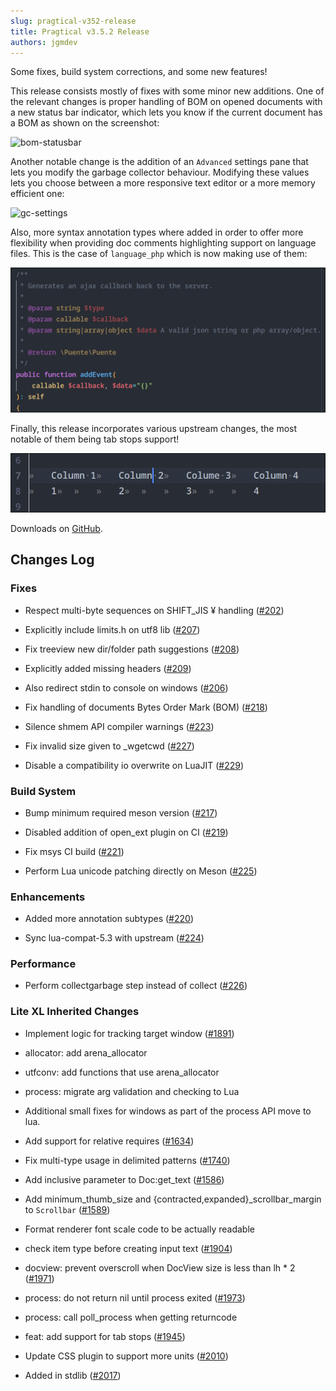 ```yaml
---
slug: pragtical-v352-release
title: Pragtical v3.5.2 Release
authors: jgmdev
---
```


Some fixes, build system corrections, and some new features!

This release consists mostly of fixes with some minor new additions. One
of the relevant changes is proper handling of BOM on opened documents with
a new status bar indicator, which lets you know if the current document has a
BOM as shown on the screenshot:

![bom-statusbar](https://github.com/user-attachments/assets/93226cf1-dd91-4019-bf9a-8acd010b2ef7)

<!-- truncate -->

Another notable change is the addition of an `Advanced` settings pane that lets
you modify the garbage collector behaviour. Modifying these values lets you
choose between a more responsive text editor or a more memory efficient one:

![gc-settings](https://github.com/user-attachments/assets/9de6ea72-6678-4260-b172-67883f47e235)

Also, more syntax annotation types where added in order to offer more
flexibility when providing doc comments highlighting support on language files.
This is the case of `language_php` which is now making use of them:

![language-php-annotations](/img/blog/3.5.2/language-php-annotations.png)

Finally, this release incorporates various upstream changes, the most notable
of them being tab stops support!

![tab-stops](/img/blog/3.5.2/tab-stops.png)

Downloads on [GitHub](https://github.com/pragtical/pragtical/releases/tag/v3.5.2).

## Changes Log

### Fixes

* Respect multi-byte sequences on SHIFT_JIS ¥ handling
  ([#202](https://github.com/pragtical/pragtical/pull/202))

* Explicitly include limits.h on utf8 lib
  ([#207](https://github.com/pragtical/pragtical/pull/207))

* Fix treeview new dir/folder path suggestions
  ([#208](https://github.com/pragtical/pragtical/pull/208))

* Explicitly added missing headers
  ([#209](https://github.com/pragtical/pragtical/pull/209))

* Also redirect stdin to console on windows
  ([#206](https://github.com/pragtical/pragtical/pull/206))

* Fix handling of documents Bytes Order Mark (BOM)
  ([#218](https://github.com/pragtical/pragtical/pull/218))

* Silence shmem API compiler warnings
  ([#223](https://github.com/pragtical/pragtical/pull/223))

* Fix invalid size given to \_wgetcwd
  ([#227](https://github.com/pragtical/pragtical/pull/227))

* Disable a compatibility io overwrite on LuaJIT
  ([#229](https://github.com/pragtical/pragtical/pull/229))

### Build System

* Bump minimum required meson version
  ([#217](https://github.com/pragtical/pragtical/pull/217))

* Disabled addition of open_ext plugin on CI
  ([#219](https://github.com/pragtical/pragtical/pull/219))

* Fix msys CI build
  ([#221](https://github.com/pragtical/pragtical/pull/221))

* Perform Lua unicode patching directly on Meson
  ([#225](https://github.com/pragtical/pragtical/pull/225))

### Enhancements

* Added more annotation subtypes
  ([#220](https://github.com/pragtical/pragtical/pull/220))

* Sync lua-compat-5.3 with upstream
  ([#224](https://github.com/pragtical/pragtical/pull/224))

### Performance

* Perform collectgarbage step instead of collect
  ([#226](https://github.com/pragtical/pragtical/pull/226))

### Lite XL Inherited Changes

* Implement logic for tracking target window
  ([#1891](https://github.com/lite-xl/lite-xl/pull/1891))

* allocator: add arena_allocator

* utfconv: add functions that use arena_allocator

* process: migrate arg validation and checking to Lua

* Additional small fixes for windows as part of the process API move to lua.

* Add support for relative requires
  ([#1634](https://github.com/lite-xl/lite-xl/pull/1634))

* Fix multi-type usage in delimited patterns
  ([#1740](https://github.com/lite-xl/lite-xl/pull/1740))

* Add inclusive parameter to Doc:get_text
  ([#1586](https://github.com/lite-xl/lite-xl/pull/1586))

* Add minimum_thumb_size and \{contracted,expanded\}_scrollbar_margin to `Scrollbar`
  ([#1589](https://github.com/lite-xl/lite-xl/pull/1589))

* Format renderer font scale code to be actually readable

* check item type before creating input text
  ([#1904](https://github.com/lite-xl/lite-xl/pull/1904))

* docview: prevent overscroll when DocView size is less than lh * 2
  ([#1971](https://github.com/lite-xl/lite-xl/pull/1971))

* process: do not return nil until process exited
  ([#1973](https://github.com/lite-xl/lite-xl/pull/1973))

* process: call poll_process when getting returncode

* feat: add support for tab stops
  ([#1945](https://github.com/lite-xl/lite-xl/pull/1945))

* Update CSS plugin to support more units
  ([#2010](https://github.com/lite-xl/lite-xl/pull/2010))

* Added in stdlib
  ([#2017](https://github.com/lite-xl/lite-xl/pull/2017))
